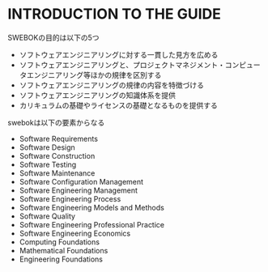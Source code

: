 # INTRODUCTION TO THE GUIDE

SWEBOKの目的は以下の5つ

* ソフトウェアエンジニアリングに対する一貫した見方を広める
* ソフトウェアエンジニアリングと、プロジェクトマネジメント・コンピュータエンジニアリング等ほかの規律を区別する
* ソフトウェアエンジニアリングの規律の内容を特徴づける
* ソフトウェアエンジニアリングの知識体系を提供
* カリキュラムの基礎やライセンスの基礎となるものを提供する

swebokは以下の要素からなる
* Software Requirements
* Software Design
* Software Construction
* Software Testing
* Software Maintenance
* Software Configuration Management
* Software Engineering Management
* Software Engineering Process
* Software Engineering Models and Methods
* Software Quality
* Software Engineering Professional Practice
* Software Engineering Economics
* Computing Foundations
* Mathematical Foundations
* Engineering Foundations


